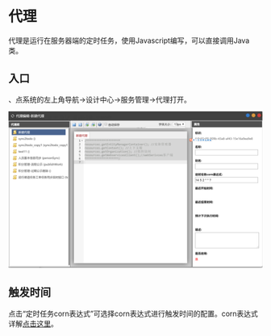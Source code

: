 # 代理

代理是运行在服务器端的定时任务，使用Javascript编写，可以直接调用Java类。

## 入口

、点系统的左上角导航-&gt;设计中心-&gt;服务管理-&gt;代理打开。

![](../.gitbook/assets/qq-tu-pian-20190818120532.png)

## 触发时间

点击“定时任务corn表达式”可选择corn表达式进行触发时间的配置。corn表达式详解[点击这里](http://www.o2oa.net/x_component_Template/widget/$CronPicker/cron_express_description.html)。

